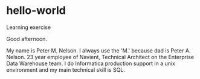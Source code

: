 # hello-world
Learning exercise

Good afternoon.

My name is Peter M. Nelson. I always use the 'M.' because dad is Peter A. Nelson.
23 year employee of Navient, Technical Architect on the Enterprise Data Warehouse team. I do Informatica production support in a unix environment and my main technical skill is SQL.
